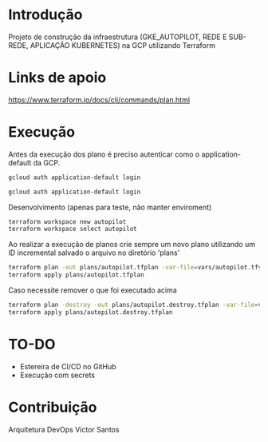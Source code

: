 # Introdução 
Projeto de construção da infraestrutura (GKE_AUTOPILOT, REDE E SUB-REDE, APLICAÇÃO KUBERNETES) na GCP utilizando Terraform

# Links de apoio
https://www.terraform.io/docs/cli/commands/plan.html


# Execução
Antes da execução dos plano é preciso autenticar como o application-default da GCP.

```bash
gcloud auth application-default login
```
```bash
gcloud auth application-default login
```

Desenvolvimento (apenas para teste, não manter enviroment)
```bash
terraform workspace new autopilot
terraform workspace select autopilot
```
Ao realizar a execução de planos crie sempre um novo plano utilizando um ID incremental salvado o arquivo no diretório 'plans'
```bash
terraform plan -out plans/autopilot.tfplan -var-file=vars/autopilot.tfvars
terraform apply plans/autopilot.tfplan
```

Caso necessite remover o que foi executado acima
```bash
terraform plan -destroy -out plans/autopilot.destroy.tfplan -var-file=vars/autopilot.tfvars
terraform apply plans/autopilot.destroy.tfplan
```
# TO-DO

- Estereira de CI/CD no GitHub<br/>
- Execução com secrets<br/>
# Contribuição
Arquitetura DevOps Victor Santos
